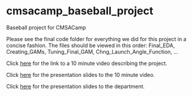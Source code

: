 # cmsacamp_baseball_project
Baseball project for CMSACamp

Please see the final code folder for everything we did for this project in a concise fashion. The files should be viewed in this order: Final_EDA, Creating_GAMs, Tuning_Final_GAM, Chng_Launch_Angle_Function, ...

Click [here](http://www.stat.cmu.edu/cmsac/summer2021/) for the link to a 10 minute video describing the project.

Click [here](https://sarahsult.github.io/cmsacamp_baseball_project/Final%20Short%20Presentation/Shortened_Presentation.html) for the presentation slides to the 10 minute video.

Click [here](https://sarahsult.github.io/cmsacamp_baseball_project/Final%20Presentations/Full_Presentation.html) for the presentation slides to the department.
